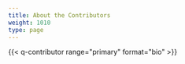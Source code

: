 ```yaml
---
title: About the Contributors
weight: 1010
type: page
---
```


{{< q-contributor range="primary" format="bio" >}}
